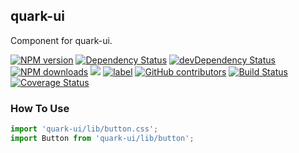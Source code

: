 ## quark-ui

Component for quark-ui.

[![NPM version][npm-image]][npm-url]
[![Dependency Status][dep-image]][dep-url]
[![devDependency Status][devdep-image]][devdep-url] 
[![NPM downloads][downloads-image]][npm-url]
[![](https://img.shields.io/github/issues-raw/quark-ui/quark-ui.svg)]()
[![label](https://img.shields.io/github/issues-raw/quark-ui/quark-ui/website.svg)]()
[![GitHub contributors](https://img.shields.io/github/contributors/quark-ui/quark-ui.svg)]()
[![Build Status](https://travis-ci.org/quark-ui/quark-ui.svg?branch=master)](https://travis-ci.org/quark-ui/quark-ui)
[![Coverage Status](https://coveralls.io/repos/github/lhf-nife/quark-ui/badge.svg?branch=master)](https://coveralls.io/github/lhf-nife/quark-ui?branch=master)


[npm-image]: http://img.shields.io/npm/v/quark-ui.svg?style=flat-square
[npm-url]: http://npmjs.org/package/quark-ui
[dep-image]: http://img.shields.io/david/quark-ui/quark-ui.svg?style=flat-square
[dep-url]: https://david-dm.org/quark-ui/quark-ui
[devdep-image]: http://img.shields.io/david/dev/quark-ui/quark-ui.svg?style=flat-square
[devdep-url]: https://david-dm.org/quark-ui/quark-ui#info=devDependencies
[downloads-image]: https://img.shields.io/npm/dm/quark-ui.svg

### How To Use         

```js
import 'quark-ui/lib/button.css';
import Button from 'quark-ui/lib/button';
```
